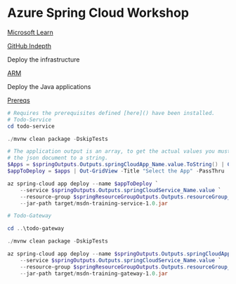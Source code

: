 # Azure Spring Cloud Workshop
[Microsoft Learn](https://docs.microsoft.com/en-us/learn/modules/azure-spring-cloud-workshop/?WT.mc_id=cloudskillschallenge_8351edfe-a67a-46d4-81cd-6439844b72ac)

[GitHub Indepth](https://github.com/microsoft/azure-spring-cloud-training)

Deploy the infrastructure

[ARM](/ARM/readme.md)

Deploy the Java applications

[Prereqs](https://github.com/microsoft/azure-spring-cloud-training/tree/master/00-setup-your-environment)

```powershell
# Requires the prerequisites defined [here]() have been installed.
# Todo-Service
cd todo-service

./mvnw clean package -DskipTests

# The application output is an array, to get the actual values you must convert
# the json document to a string.
$Apps = $springOutputs.Outputs.springCloudApp_Name.value.ToString() | ConvertFrom-Json
$appToDeploy = $apps | Out-GridView -Title "Select the App" -PassThru

az spring-cloud app deploy --name $appToDeploy `
    --service $springOutputs.Outputs.springCloudService_Name.value `
    --resource-group $springResourceGroupOutputs.Outputs.resourceGroup_Name.value `
    --jar-path target/msdn-training-service-1.0.jar

# Todo-Gateway

cd ..\todo-gateway

./mvnw clean package -DskipTests

az spring-cloud app deploy --name $springOutputs.Outputs.springCloudAppGateway_Name.value `
    --service $springOutputs.Outputs.springCloudService_Name.value `
    --resource-group $springResourceGroupOutputs.Outputs.resourceGroup_Name.value `
    --jar-path target/msdn-training-gateway-1.0.jar
```